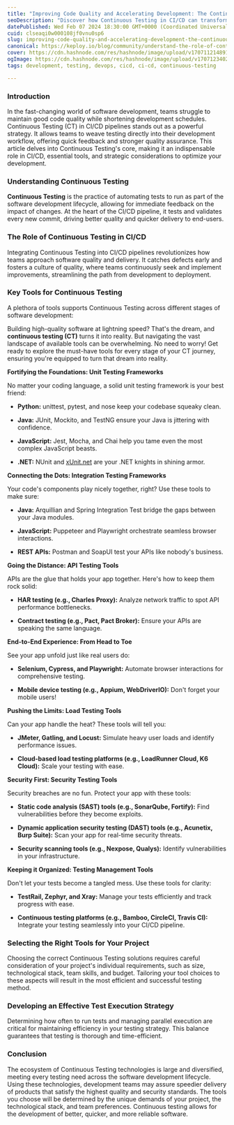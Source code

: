 ```yaml
---
title: "Improving Code Quality and Accelerating Development: The Continuous Testing Way"
seoDescription: "Discover how Continuous Testing in CI/CD can transform your software development process, enhance code quality, and speed up delivery with essential tools"
datePublished: Wed Feb 07 2024 18:30:00 GMT+0000 (Coordinated Universal Time)
cuid: clseaqi0w000108jf0vnu0sp6
slug: improving-code-quality-and-accelerating-development-the-continuous-testing-way
canonical: https://keploy.io/blog/community/understand-the-role-of-continuous-testing-in-ci-cd
cover: https://cdn.hashnode.com/res/hashnode/image/upload/v1707112148915/211ae249-40b1-4a54-a452-563812f9e36d.webp
ogImage: https://cdn.hashnode.com/res/hashnode/image/upload/v1707123402801/4600e2f3-d7f7-4923-b7a3-e1b556389188.png
tags: development, testing, devops, cicd, ci-cd, continuous-testing

---
```


### Introduction

In the fast-changing world of software development, teams struggle to maintain good code quality while shortening development schedules. Continuous Testing (CT) in CI/CD pipelines stands out as a powerful strategy. It allows teams to weave testing directly into their development workflow, offering quick feedback and stronger quality assurance. This article delves into Continuous Testing's core, making it an indispensable role in CI/CD, essential tools, and strategic considerations to optimize your development.

### **Understanding Continuous Testing**

**Continuous Testing** is the practice of automating tests to run as part of the software development lifecycle, allowing for immediate feedback on the impact of changes. At the heart of the CI/CD pipeline, it tests and validates every new commit, driving better quality and quicker delivery to end-users.

### The Role of Continuous Testing in CI/CD

Integrating Continuous Testing into CI/CD pipelines revolutionizes how teams approach software quality and delivery. It catches defects early and fosters a culture of quality, where teams continuously seek and implement improvements, streamlining the path from development to deployment.

### Key Tools for Continuous Testing

A plethora of tools supports Continuous Testing across different stages of software development:

Building high-quality software at lightning speed? That's the dream, and **continuous testing (CT)** turns it into reality. But navigating the vast landscape of available tools can be overwhelming. No need to worry! Get ready to explore the must-have tools for every stage of your CT journey, ensuring you're equipped to turn that dream into reality.

**Fortifying the Foundations: Unit Testing Frameworks**

No matter your coding language, a solid unit testing framework is your best friend:

* **Python:** unittest, pytest, and nose keep your codebase squeaky clean.
    
* **Java:** JUnit, Mockito, and TestNG ensure your Java is jittering with confidence.
    
* **JavaScript:** Jest, Mocha, and Chai help you tame even the most complex JavaScript beasts.
    
* **.NET:** NUnit and [xUnit.net](http://xUnit.net) are your .NET knights in shining armor.
    

**Connecting the Dots: Integration Testing Frameworks**

Your code's components play nicely together, right? Use these tools to make sure:

* **Java:** Arquillian and Spring Integration Test bridge the gaps between your Java modules.
    
* **JavaScript:** Puppeteer and Playwright orchestrate seamless browser interactions.
    
* **REST APIs:** Postman and SoapUI test your APIs like nobody's business.
    

**Going the Distance: API Testing Tools**

APIs are the glue that holds your app together. Here's how to keep them rock solid:

* **HAR testing (e.g., Charles Proxy):** Analyze network traffic to spot API performance bottlenecks.
    
* **Contract testing (e.g., Pact, Pact Broker):** Ensure your APIs are speaking the same language.
    

**End-to-End Experience: From Head to Toe**

See your app unfold just like real users do:

* **Selenium, Cypress, and Playwright:** Automate browser interactions for comprehensive testing.
    
* **Mobile device testing (e.g., Appium, WebDriverIO):** Don't forget your mobile users!
    

**Pushing the Limits: Load Testing Tools**

Can your app handle the heat? These tools will tell you:

* **JMeter, Gatling, and Locust:** Simulate heavy user loads and identify performance issues.
    
* **Cloud-based load testing platforms (e.g., LoadRunner Cloud, K6 Cloud):** Scale your testing with ease.
    

**Security First: Security Testing Tools**

Security breaches are no fun. Protect your app with these tools:

* **Static code analysis (SAST) tools (e.g., SonarQube, Fortify):** Find vulnerabilities before they become exploits.
    
* **Dynamic application security testing (DAST) tools (e.g., Acunetix, Burp Suite):** Scan your app for real-time security threats.
    
* **Security scanning tools (e.g., Nexpose, Qualys):** Identify vulnerabilities in your infrastructure.
    

**Keeping it Organized: Testing Management Tools**

Don't let your tests become a tangled mess. Use these tools for clarity:

* **TestRail, Zephyr, and Xray:** Manage your tests efficiently and track progress with ease.
    
* **Continuous testing platforms (e.g., Bamboo, CircleCI, Travis CI):** Integrate your testing seamlessly into your CI/CD pipeline.
    

### Selecting the Right Tools for Your Project

Choosing the correct Continuous Testing solutions requires careful consideration of your project's individual requirements, such as size, technological stack, team skills, and budget. Tailoring your tool choices to these aspects will result in the most efficient and successful testing method.

### Developing an Effective Test Execution Strategy

Determining how often to run tests and managing parallel execution are critical for maintaining efficiency in your testing strategy. This balance guarantees that testing is thorough and time-efficient.

### **Conclusion**

The ecosystem of Continuous Testing technologies is large and diversified, meeting every testing need across the software development lifecycle. Using these technologies, development teams may assure speedier delivery of products that satisfy the highest quality and security standards. The tools you choose will be determined by the unique demands of your project, the technological stack, and team preferences. Continuous testing allows for the development of better, quicker, and more reliable software.